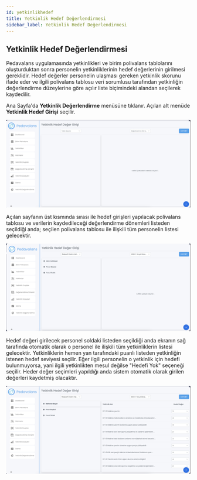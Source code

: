 ```yaml
---
id: yetkinlikhedef
title: Yetkinlik Hedef Değerlendirmesi
sidebar_label: Yetkinlik Hedef Değerlendirmesi
---
```

## Yetkinlik Hedef Değerlendirmesi

Pedavalans uygulamasında yetkinlikleri ve birim polivalans tablolarını oluşturduktan sonra personelin yetkinliklerinin hedef değerlerinin girilmesi gereklidir. 
Hedef değerler personelin ulaşması gereken yetkinlik skorunu ifade eder ve ilgili polivalans tablosu veri sorumlusu tarafından yetkinliğin değerlendirme düzeylerine göre
açılır liste biçimindeki alandan seçilerek kaydedilir.

Ana Sayfa'da **Yetkinlik Değerlendirme** menüsüne tıklanır. Açılan alt menüde **Yetkinlik Hedef Girişi** seçilir.

![Yetkinlik Hedef Değerlendirme](../images/yetkinlikhedefi1.png)

Açılan sayfanın üst kısmında sırası ile hedef girişleri yapılacak polivalans tablosu ve verilerin kaydedileceği değerlendirme dönemleri listeden seçildiği anda; seçilen polivalans tablosu ile ilişkili tüm personelin listesi gelecektir.

![Yetkinlik Hedef Değerlendirme](../images/yetkinlikhedefi2.png)

Hedef değeri girilecek personel soldaki listeden seçildiği anda ekranın sağ tarafında otomatik olarak o personel ile ilişkili tüm yetkinliklerin listesi gelecektir. Yetkinliklerin hemen yan tarafındaki puanlı listeden yetkinliğin istenen hedef seviyesi seçilir. Eğer ilgili personelin o yetkinlik için hedefi bulunmuyorsa, yani ilgili yetkinlikten mesul değilse "Hedefi Yok" seçeneği seçilir. Heder değer seçimleri yapıldığı anda sistem otomatik olarak girilen değerleri kaydetmiş olacaktır. 

![Yetkinlik Hedef Değerlendirme](../images/yetkinlikhedefi3.png)
